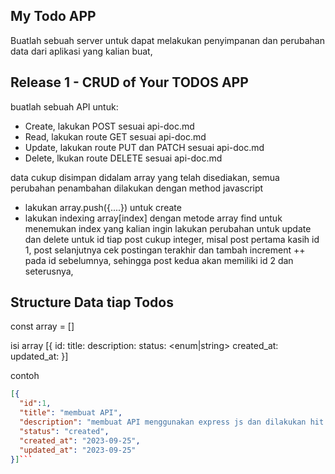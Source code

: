 ## My Todo APP

Buatlah sebuah server untuk dapat melakukan penyimpanan dan perubahan data dari aplikasi yang kalian buat,

## Release 1 - CRUD of Your TODOS APP

buatlah sebuah API untuk:

- Create, lakukan POST sesuai api-doc.md
- Read, lakukan route GET sesuai api-doc.md
- Update, lakukan route PUT dan PATCH sesuai api-doc.md
- Delete, lkukan route DELETE sesuai api-doc.md

data cukup disimpan didalam array yang telah disediakan,
semua perubahan penambahan dilakukan dengan method javascript

- lakukan array.push({....}) untuk create
- lakukan indexing array[index] dengan metode array find untuk menemukan index yang kalian ingin lakukan perubahan untuk update dan delete
  untuk id tiap post cukup integer, misal post pertama kasih id 1, post selanjutnya cek postingan terakhir dan tambah increment ++ pada id sebelumnya, sehingga post kedua akan memiliki id 2 dan seterusnya,

## Structure Data tiap Todos

const array = []

isi array
[{
id: <number>
title: <string>
description: <string>
status: <enum|string>
created_at: <Date>
updated_at: <Date>
}]

contoh

````json
[{
  "id":1,
  "title": "membuat API",
  "description": "membuat API menggunakan express js dan dilakukan hit menggunakan psotman",
  "status": "created",
  "created_at": "2023-09-25",
  "updated_at": "2023-09-25"
}]```
````
